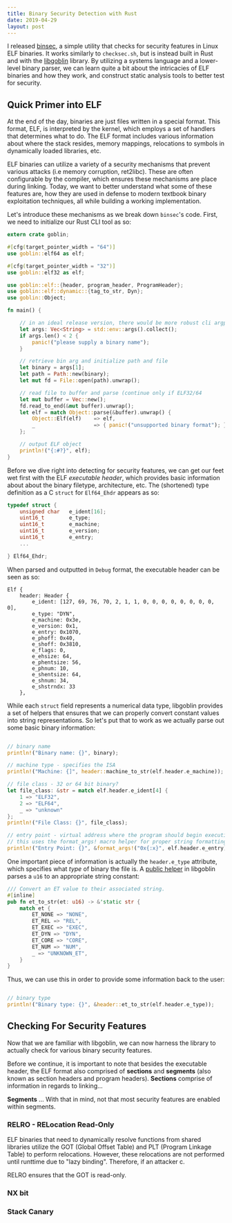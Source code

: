 ```yaml
---
title: Binary Security Detection with Rust
date: 2019-04-29
layout: post
---
```


I released [binsec](https://github.com/ex0dus-0x/binsec), a simple utility that checks for security features in Linux ELF binaries. It works similarly to `checksec.sh`, but is instead built in Rust and with the [libgoblin](https://github.com/m4b/goblin) library. By utilizing a systems language and a lower-level binary parser, we can learn quite a bit about the intricacies of ELF binaries and how they work, and construct static analysis tools to better test for security.

## Quick Primer into ELF

At the end of the day, binaries are just files written in a special format. This format, ELF, is interpreted by the kernel, which employs a set of handlers that determines what to do. The ELF format includes various information about where the stack resides, memory mappings, relocations to symbols in dynamically loaded libraries, etc.

ELF binaries can utilize a variety of a security mechanisms that prevent various attacks (i.e memory corruption, ret2libc). These are often configurable by the compiler, which ensures these mechanisms are place during linking. Today, we want to better understand what some of these features are, how they are used in defense to modern textbook binary exploitation techniques, all while building a working implementation.

Let's introduce these mechanisms as we break down `binsec`'s code. First, we need to initialize our Rust CLI tool as so:

```rust
extern crate goblin;

#[cfg(target_pointer_width = "64")]
use goblin::elf64 as elf;

#[cfg(target_pointer_width = "32")]
use goblin::elf32 as elf;

use goblin::elf::{header, program_header, ProgramHeader};
use goblin::elf::dynamic::{tag_to_str, Dyn};
use goblin::Object;

fn main() {

    // in an ideal release version, there would be more robust cli argparsing
    let args: Vec<String> = std::env::args().collect();
    if args.len() < 2 {
        panic!("please supply a binary name");
    }

    // retrieve bin arg and initialize path and file
    let binary = args[1];
    let path = Path::new(binary);
    let mut fd = File::open(path).unwrap();

    // read file to buffer and parse (continue only if ELF32/64
    let mut buffer = Vec::new();
    fd.read_to_end(&mut buffer).unwrap();
    let elf = match Object::parse(&buffer).unwrap() {
        Object::Elf(elf)    => elf,
        _                   => { panic!("unsupported binary format"); }
    };

    // output ELF object
    println!("{:#?}", elf);
}
```

Before we dive right into detecting for security features, we can get our feet wet first with the ELF _executable header_, which provides basic information about about the binary filetype, architecture, etc. The (shortened) type definition as a C `struct` for `Elf64_Ehdr` appears as so:

```c
typedef struct {
    unsigned char   e_ident[16];
    uint16_t        e_type;
    uint16_t        e_machine;
    uint16_t        e_version;
    uint16_t        e_entry;
    ...

} Elf64_Ehdr;
```

When parsed and outputted in `Debug` format, the executable header can be seen as so:

```
Elf {
    header: Header {
        e_ident: [127, 69, 76, 70, 2, 1, 1, 0, 0, 0, 0, 0, 0, 0, 0, 0],
        e_type: "DYN",
        e_machine: 0x3e,
        e_version: 0x1,
        e_entry: 0x1070,
        e_phoff: 0x40,
        e_shoff: 0x3810,
        e_flags: 0,
        e_ehsize: 64,
        e_phentsize: 56,
        e_phnum: 10,
        e_shentsize: 64,
        e_shnum: 34,
        e_shstrndx: 33
    },
```

While each `struct` field represents a numerical data type, libgoblin provides a set of helpers that ensures that we can properly convert constant values into string representations. So let's put that to work as we actually parse out some basic binary information:

```rust

// binary name
println!("Binary name: {}", binary);

// machine type - specifies the ISA
println!("Machine: {]", header::machine_to_str(elf.header.e_machine));

// file class - 32 or 64 bit binary?
let file_class: &str = match elf.header.e_ident[4] {
    1 => "ELF32",
    2 => "ELF64",
    _ => "unknown"
};
println!("File Class: {}", file_class);

// entry point - virtual address where the program should begin execution
// this uses the format_args! macro helper for proper string formatting
println!("Entry Point: {}", &format_args!("0x{:x}", elf.header.e_entry));
```

One important piece of information is actually the `header.e_type` attribute, which specifies what _type_ of binary the file is. A [public helper](https://docs.rs/goblin/0.0.22/src/goblin/elf/header.rs.html#128) in libgoblin parses a `u16` to an appropriate string constant:

```rust
/// Convert an ET value to their associated string.
#[inline]
pub fn et_to_str(et: u16) -> &'static str {
    match et {
        ET_NONE => "NONE",
        ET_REL => "REL",
        ET_EXEC => "EXEC",
        ET_DYN => "DYN",
        ET_CORE => "CORE",
        ET_NUM => "NUM",
        _ => "UNKNOWN_ET",
    }
}
```

Thus, we can use this in order to provide some information back to the user:

```rust

// binary type
println!("Binary type: {}", &header::et_to_str(elf.header.e_type));
```

## Checking For Security Features

Now that we are familiar with libgoblin, we can now harness the library to actually check for various binary security features.

Before we continue, it is important to note that besides the executable header, the ELF format also comprised of __sections__ and __segments__ (also known as section headers and program headers). __Sections__ comprise of information in regards to linking...

__Segments__ ... With that in mind, not that most security features are enabled within segments.

### RELRO - RELocation Read-Only

ELF binaries that need to dynamically resolve functions from shared libraries utilize the GOT (Global Offset Table) and PLT (Program Linkage Table) to perform relocations. However, these relocations are not performed until runttime due to "lazy binding". Therefore, if an attacker c.

RELRO ensures that the GOT is read-only.

### NX bit

### Stack Canary


